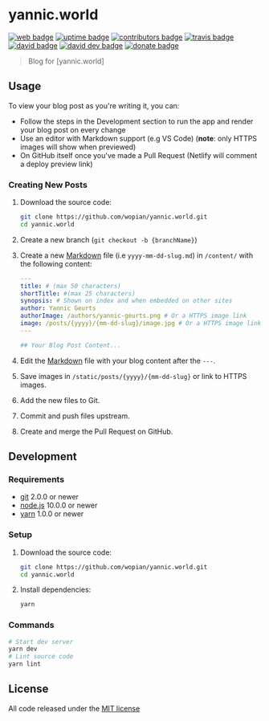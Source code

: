 # yannic.world

[![web badge]][web]
[![uptime badge]][web]
[![contributors badge]][contributors]
[![travis badge]][travis]
[![david badge]][david]
[![david dev badge]][david dev]
[![donate badge]][donate]

> Blog for [yannic.world]

## Usage

To view your blog post as you're writing it, you can:
- Follow the steps in the Development section to run the app and render your blog post on every change
- Use an editor with Markdown support (e.g VS Code) (**note**: only HTTPS images will show when previewed)
- On GitHub itself once you've made a Pull Request (Netlify will comment a deploy preview link)

### Creating New Posts

1. Download the source code:

    ```bash
    git clone https://github.com/wopian/yannic.world.git
    cd yannic.world
    ```

1. Create a new branch (`git checkout -b {branchName}`)

1. Create a new [Markdown] file (i.e `yyyy-mm-dd-slug.md`) in `/content/` with the following content:
   ```yaml
   ---
   title: # (max 50 characters)
   shortTitle: #(max 25 characters)
   synopsis: # Shown on index and when embedded on other sites
   author: Yannic Geurts
   authorImage: /authors/yannic-geurts.png # Or a HTTPS image link
   image: /posts/{yyyy}/{mm-dd-slug}/image.jpg # Or a HTTPS image link
   ---

   ## Your Blog Post Content...
   ```

1. Edit the [Markdown] file with your blog content after the `---`.
1. Save images in `/static/posts/{yyyy}/{mm-dd-slug}` or link to HTTPS images.
1. Add the new files to Git.
1. Commit and push files upstream.
1. Create and merge the Pull Request on GitHub.

## Development

### Requirements

- [git](https://git-scm.com/) 2.0.0 or newer
- [node.js](https://nodejs.org) 10.0.0 or newer
- [yarn](https://https://yarnpkg.com) 1.0.0 or newer

### Setup

1. Download the source code:

    ```bash
    git clone https://github.com/wopian/yannic.world.git
    cd yannic.world
    ```

1. Install dependencies:

    ```bash
    yarn
    ```

### Commands

```bash
# Start dev server
yarn dev
# Lint source code
yarn lint
```

## License

All code released under the [MIT license]

[markdown]: https://github.com/adam-p/markdown-here/wiki/Markdown-Cheatsheet
[mit license]: https://github.com/wopian/yannic.world/blob/master/LICENSE.md

[web]: https://yannic.world
[web badge]: https://flat.badgen.net/uptime-robot/status/m780944859-1b37fbba6273469ee7d45967
[uptime badge]: https://flat.badgen.net/uptime-robot/month/m780944859-1b37fbba6273469ee7d45967

[david]: https://david-dm.org/wopian/yannic.world
[david badge]: https://flat.badgen.net/david/dep/wopian/yannic.world

[david dev]: https://david-dm.org/wopian/yannic.world?type=dev
[david dev badge]: https://flat.badgen.net/david/dev/wopian/yannic.world

[travis]: https://travis-ci.com/wopian/yannic.world
[travis badge]: https://flat.badgen.net/travis/wopian/yannic.world

[contributors]: https://github.com/wopian/yannic.world/graphs/contributors
[contributors badge]: https://flat.badgen.net/github/contributors/wopian/yannic.world

[donate]: https://paypal.me/wopian
[donate badge]: https://flat.badgen.net/badge/support%20me%20on/paypal.me/pink
